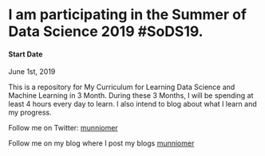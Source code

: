 # I am participating in the Summer of Data Science 2019 #SoDS19.


#### Start Date
June 1st, 2019

This is a repository for My Curriculum for Learning Data Science and Machine Learning in 3 Month. During these 3 Months, I will be spending at least 4 hours every day to learn. I also intend to blog about what I learn and my progress.


Follow me on Twitter: [munniomer](https://twitter.com/munniomer)

Follow me on my blog where I post my blogs [munniomer](https://munniomer.wordpress.com/)


